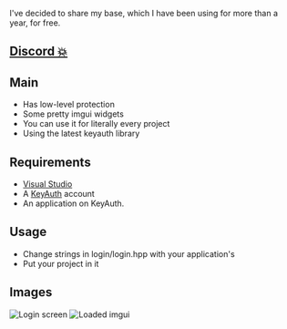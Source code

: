 I've decided to share my base, which I have been using for more than a year, for free.

## [Discord 💥](https://discord.gg/DMGrefzPQn)

## Main

- Has low-level protection
- Some pretty imgui widgets
- You can use it for literally every project
- Using the latest keyauth library

## Requirements
- [Visual Studio](https://visualstudio.microsoft.com/downloads/)
- A [KeyAuth](https://keyauth.cc) account
- An application on KeyAuth.

## Usage
- Change strings in login/login.hpp with your application's
- Put your project in it

## Images
![Login screen](https://cdn.discordapp.com/attachments/1010465174563594310/1086607793529819276/image.png)
![Loaded imgui](https://media.discordapp.net/attachments/1010465174563594310/1086607793714372679/image.png)
